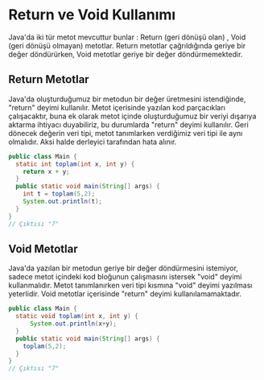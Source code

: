 # Return ve Void Kullanımı
Java'da iki tür metot mevcuttur bunlar : Return (geri dönüşü olan) , Void (geri dönüşü olmayan) metotlar. Return metotlar çağrıldığında geriye bir değer döndürürken, Void metotlar geriye bir değer döndürmemektedir.

## Return Metotlar
Java'da oluşturduğumuz bir metodun bir değer üretmesini istendiğinde, "return" deyimi kullanılır. Metot içerisinde yazılan kod parçacıkları çalışacaktır, buna ek olarak metot içinde oluşturduğumuz bir veriyi dışarıya aktarma ihtiyacı duyabiliriz, bu durumlarda "return" deyimi kullanılır. Geri dönecek değerin veri tipi, metot tanımlarken verdiğimiz veri tipi ile aynı olmalıdır. Aksi halde derleyici tarafından hata alınır.
```java
public class Main {
  static int toplam(int x, int y) {
    return x + y;
  }
  public static void main(String[] args) {
    int t = toplam(5,2);
    System.out.println(t);
  }
}
// Çıktısı "7"
```
## Void Metotlar
Java'da yazılan bir metodun geriye bir değer döndürmesini istemiyor, sadece metot içindeki kod bloğunun çalışmasını istersek "void" deyimi kullanmalıdır. Metot tanımlanırken veri tipi kısmına "void" deyimi yazılması yeterlidir. Void metotlar içerisinde "return" deyimi kullanılamamaktadır.
```java
public class Main {
  static void toplam(int x, int y) {
      System.out.println(x+y);
  }
  public static void main(String[] args) {
    toplam(5,2);
  }
}
// Çıktısı "7"
``` 